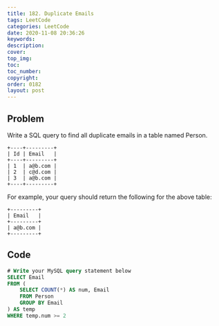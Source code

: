 ```yaml
---
title: 182. Duplicate Emails
tags: LeetCode
categories: LeetCode
date: 2020-11-08 20:36:26
keywords:
description:
cover:
top_img:
toc:
toc_number:
copyright:
order: 0182
layout: post
---
```


## Problem

Write a SQL query to find all duplicate emails in a table named Person.

```
+----+---------+
| Id | Email   |
+----+---------+
| 1  | a@b.com |
| 2  | c@d.com |
| 3  | a@b.com |
+----+---------+
```

For example, your query should return the following for the above table:

```
+---------+
| Email   |
+---------+
| a@b.com |
+---------+
```

## Code

```sql
# Write your MySQL query statement below
SELECT Email
FROM (
    SELECT COUNT(*) AS num, Email
    FROM Person
    GROUP BY Email
) AS temp
WHERE temp.num >= 2
```
